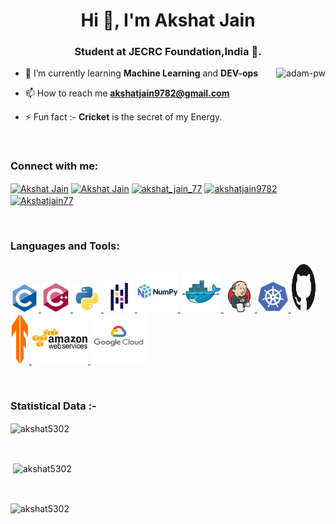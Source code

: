 <h1 align="center">Hi 👋, I'm Akshat Jain</h1>
<h3 align="center">Student at JECRC Foundation,India 🌟.</h3>



<p><img align="right" src="https://github.com/Adam-pw/Adam-pw/blob/main/animation_500_kxa883sd.gif" alt="adam-pw" /></p>


- 🌱 I’m currently learning **Machine Learning** and **DEV-ops**

- 📫 How to reach me **akshatjain9782@gmail.com**

- ⚡ Fun fact :- **Cricket** is the secret of my Energy.

<br>

<h3 align="left">Connect with me:</h3>
<p align="left">
  <a href="https://www.linkedin.com/in/akshat-jain-105181191" target="blank"><img align="center"
      src="https://raw.githubusercontent.com/rahuldkjain/github-profile-readme-generator/master/src/images/icons/Social/linked-in-alt.svg"
      alt="Akshat Jain" height="30" width="40" /></a> 
  <a href="https://www.facebook.com/profile.php?id=100009859595450" target="blank"><img align="center"
      src="https://raw.githubusercontent.com/rahuldkjain/github-profile-readme-generator/master/src/images/icons/Social/facebook.svg"
      alt="Akshat Jain" height="30" width="40" /></a> 
  <a href="https://instagram.com/akshat_jain_77" target="blank"><img align="center"
      src="https://raw.githubusercontent.com/rahuldkjain/github-profile-readme-generator/master/src/images/icons/Social/instagram.svg"
      alt="akshat_jain_77" height="30" width="40" /></a> 
  <a href="https://www.hackerrank.com/akshatjain9782" target="blank"><img align="center"
      src="https://raw.githubusercontent.com/rahuldkjain/github-profile-readme-generator/master/src/images/icons/Social/hackerrank.svg"
      alt="akshatjain9782" height="30" width="40" /></a> 
 <a href="https://twitter.com/Akshatjain77?t=QFC3s09bTQkhYv0mgfHo-w&s=08" target="blank"><img align="center"
      src="https://raw.githubusercontent.com/rahuldkjain/github-profile-readme-generator/master/src/images/icons/Social/twitter.svg"
      alt="Akshatjain77" height="30" width="40" /></a> 
</p>

<br>

<h3 align="left">Languages and Tools:</h3>
<p align="left"><a href="https://www.cprogramming.com/" target="_blank"
    rel="noreferrer"> <img src="https://raw.githubusercontent.com/devicons/devicon/master/icons/c/c-original.svg"
      alt="c" width="45" height="45" /> </a>  <a href="https://www.w3schools.com/cpp/" target="_blank" rel="noreferrer">
    <img src="https://raw.githubusercontent.com/devicons/devicon/master/icons/cplusplus/cplusplus-original.svg"
      alt="cplusplus" width="47" height="47" /> </a>  <a href="https://www.python.org" target="_blank" rel="noreferrer"> <img
      src="https://raw.githubusercontent.com/devicons/devicon/master/icons/python/python-original.svg" alt="python"
      width="45" height="45" /> </a>  <a href="https://pandas.pydata.org/" target="_blank" rel="noreferrer">
    <img
      src="https://raw.githubusercontent.com/devicons/devicon/2ae2a900d2f041da66e950e4d48052658d850630/icons/pandas/pandas-original.svg"
      alt="pandas" width="50" height="50" /> </a>  <a href="https://numpy.org/" target="_blank" rel="noreferrer"> <img
      src="https://github.com/devicons/devicon/blob/master/icons/numpy/numpy-original-wordmark.svg" alt="Numpy"
      width="65" height="65" /> </a> <a href="https://www.docker.com/" target="_blank"
    rel="noreferrer"> <img
      src="https://github.com/devicons/devicon/blob/master/icons/docker/docker-original.svg" alt="Docker"
      width="65" height="65" /> </a>  <a href="https://www.jenkins.io/" target="_blank" rel="noreferrer"> <img
      src="https://github.com/devicons/devicon/blob/master/icons/jenkins/jenkins-original.svg" alt="jenkins"
      width="50" height="50" /> </a> <a href="https://kubernetes.io/" target="_blank" rel="noreferrer"> <img
      src="https://github.com/devicons/devicon/blob/master/icons/kubernetes/kubernetes-plain.svg" alt="kubernetes"
      width="50" height="50" /> </a> <a href="https://docs.github.com/en" target="_blank" rel="noreferrer"> <img
      src="https://github.com/devicons/devicon/blob/master/icons/github/github-original.svg" alt="GitHub"
      width="40" height="80" /> </a>  <a href="https://www.tensorflow.org/resources/learn-ml?gclid=EAIaIQobChMIjPWZm6bV9gIVSAVgCh1Jfg18EAAYASAAEgJc-vD_BwE" target="_blank" rel="noreferrer"> <img
      src="https://github.com/devicons/devicon/blob/master/icons/tensorflow/tensorflow-original.svg" alt="TensorFlow"
      width="30" height="80" /> </a> <a href="https://aws.amazon.com/" target="_blank" rel="noreferrer"> <img
      src="https://github.com/devicons/devicon/blob/master/icons/amazonwebservices/amazonwebservices-original-wordmark.svg"
      alt="AWS" width="90" height="80" /> </a> <a href="https://cloud.google.com/gcp/?utm_source=google&utm_medium=cpc&utm_campaign=japac-IN-all-en-dr-bkws-all-all-trial-e-dr-1009882&utm_content=text-ad-none-none-DEV_c-CRE_498697929826-ADGP_Hybrid%20%7C%20BKWS%20-%20EXA%20%7C%20Txt%20~%20GCP%20~%20General_cloud%20computing%20-%20cloud-KWID_43700024740317745-kwd-316837059054&userloc_9061781-network_g&utm_term=KW_gcp%20documentation&ds_rl=1264446&gclid=EAIaIQobChMIguji4q3V9gIVS8EWBR33qA-gEAAYASAAEgIv8_D_BwE&gclsrc=aw.ds" target="_blank" rel="noreferrer"> <img
      src="https://github.com/devicons/devicon/blob/master/icons/googlecloud/googlecloud-original-wordmark.svg"
      alt="GCP" width="90" height="80" /> </a> </p>
     
      

<br>

<h3>Statistical Data :-</h3>
<p><img align="center"
    src="https://github-readme-stats.vercel.app/api/top-langs?username=akshat5302&show_icons=true&locale=en&bg_color=0d1117&text_color=ffffff&layout=compact"
    alt="akshat5302" 
    bg_color=#808080/></p>

<br>

<p>&nbsp;<img align="center" src="https://github-readme-stats.vercel.app/api?username=akshat5302&show_icons=true&locale=en&bg_color=0d1117&text_color=ffffff&repo=convoychat"
    alt="akshat5302" /></p>

<br>

<p><img align="center" src="https://github-readme-streak-stats.herokuapp.com/?user=akshat5302&theme=dark&background=0d1117&date_format=M%20j%5B%2C%20Y%5D" alt="akshat5302" /></p>

<!-- <br>
<h3>Trophies :-</h3>
<p align="left"> <a href="https://github.com/ryo-ma/github-profile-trophy"><img
      src="https://github-profile-trophy.vercel.app/?username=akshat5302&bg_color=0d1117&text_color=ffffff" alt="akshat5302" /></a> </p> -->
      
<p align="left"> <a href="https://twitter.com/" target="blank"><img
      src="https://img.shields.io/twitter/follow/?logo=twitter&style=for-the-badge" alt="" /></a> </p>
